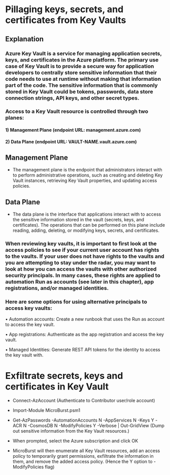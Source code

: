 # Pillaging keys, secrets, and certificates from Key Vaults

## Explanation

### Azure Key Vault is a service for managing application secrets, keys, and certificates in the Azure platform. The primary use case of Key Vault is to provide a secure way for application developers to centrally store sensitive information that their code needs to use at runtime without making that information part of the code. The sensitive information that is commonly stored in Key Vault could be tokens, passwords, data store connection strings, API keys, and other secret types.

### Access to a Key Vault resource is controlled through two planes:

#### 1) Management Plane (endpoint URL: management.azure.com)

#### 2) Data Plane (endpoint URL: VAULT-NAME.vault.azure.com)

## Management Plane

 - The management plane is the endpoint that administrators interact with to perform administrative operations, such as creating and deleting Key Vault instances, retrieving Key Vault properties, and updating access policies.

## Data Plane

 - The data plane is the interface that applications interact with to access the sensitive information stored in the vault (secrets, keys, and certificates). The operations that can be performed on this plane include reading, adding, deleting, or modifying keys, secrets, and certificates.

### When reviewing key vaults, it is important to first look at the access policies to see if your current user account has rights to the vaults. If your user does not have rights to the vaults and you are attempting to stay under the radar, you may want to look at how you can access the vaults with other authorized security principals. In many cases, these rights are applied to automation Run as accounts (see later in this chapter), app registrations, and/or managed identities.

### Here are some options for using alternative principals to access key vaults:

• Automation accounts: Create a new runbook that uses the Run as account to access the key vault.

• App registrations: Authenticate as the app registration and access the key vault.

• Managed Identities: Generate REST API tokens for the identity to access the key vault with.

# Exfiltrate secrets, keys and certificates in Key Vault

 - Connect-AzAccount (Authenticate to Contributor user/role account)

 - Import-Module MicroBurst.psm1

 - Get-AzPasswords -AutomationAccounts N -AppServices N -Keys Y -ACR N -CosmosDB N -ModifyPolicies Y -Verbose | Out-GridView (Dump out sensitive information from the Key Vault resources.)

 - When prompted, select the Azure subscription and click OK

 - MicroBurst will then enumerate all Key Vault resources, add an access policy to temporarily grant permissions, exfiltrate the information in them, and remove the added access policy. (Hence the Y option to -ModifyPolicies flag)

